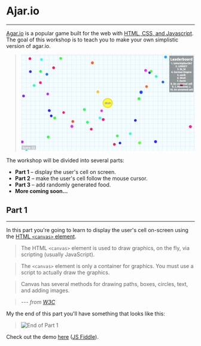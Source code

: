 # Ajar.io

---

[Agar.io](http://agar.io) is a popular game built for the web with [HTML, CSS, and Javascript](https://www.quora.com/Difference-between-HTML-XML-PHP-CSS-and-JavaScfdffdript-in-layman-terms). The goal of this workshop is to teach you to make your own simplistic version of agar.io. 

> ![](img/agar.png)

The workshop will be divided into several parts:

- __Part 1__ – display the user's cell on screen.
- __Part 2__ – make the user's cell follow the mouse cursor.
- __Part 3__ – add randomly generated food.
- __More coming soon...__

## Part 1

---

In this part you're going to learn to display the user's cell on-screen using the [HTML `<canvas>` element](http://www.w3schools.com/html/html5_canvas.asp).

> The HTML `<canvas>` element is used to draw graphics, on the fly, via scripting (usually JavaScript).

> The `<canvas>` element is only a container for graphics. You must use a script to actually draw the graphics.

> Canvas has several methods for drawing paths, boxes, circles, text, and adding images.

> *--- from [W3C](http://www.w3schools.com/html/html5_canvas.asp)*

My the end of this part you'll have something that looks like this:

> ![End of Part 1](img/part1-end.png)

Check out the demo [here](http://jsbin.com/jizoyo/edit?output) ([JS Fiddle](http://jsfiddle.net/4j6od7hv/)).


